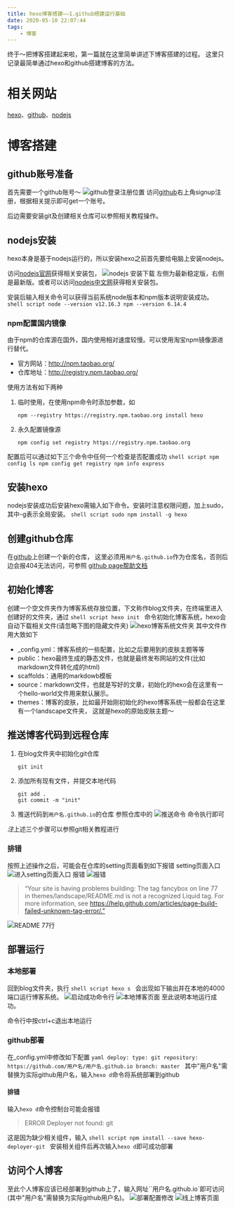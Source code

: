 ```yaml
---
title: hexo博客搭建——1.github搭建运行基础
date: 2020-05-10 22:07:44
tags:
    - 博客
---
```

终于～把博客搭建起来啦，第一篇就在这里简单讲述下博客搭建的过程。
这里只记录最简单通过hexo和github搭建博客的方法。

# 相关网站
[hexo](https://hexo.io/zh-cn/)、[github](https://github.com/)、[nodejs](https://nodejs.org/en/)

# 博客搭建
## github账号准备
首先需要一个github账号～
![github登录注册位置](github登录注册位置.jpg)
访问[github](https://github.com/)右上角signup注册，根据相关提示即可get一个账号。

后边需要安装git及创建相关仓库可以参照相关教程操作。

## nodejs安装
hexo本身是基于nodejs运行的，所以安装hexo之前首先要给电脑上安装nodejs。

访问[nodejs官网](https://nodejs.org/en/)获得相关安装包，
![nodejs 安装下载](nodejs%20安装下载.jpg)
左侧为最新稳定版，右侧是最新版。或者可以访问[nodejs中文网](http://nodejs.cn/download/)获得相关安装包。

安装后输入相关命令可以获得当前系统node版本和npm版本说明安装成功。
    ```shell script
    node --version
    v12.16.3
    npm --version
    6.14.4
    ```
### npm配置国内镜像
由于npm的仓库源在国外，国内使用相对速度较慢。可以使用淘宝npm镜像源进行替代。

- 官方网站：http://npm.taobao.org/
- 仓库地址：http://registry.npm.taobao.org/

使用方法有如下两种
1. 临时使用，在使用npm命令时添加参数，如
    ```shell script
    npm --registry https://registry.npm.taobao.org install hexo
    ```
2. 永久配置镜像源
    ```shell script
    npm config set registry https://registry.npm.taobao.org
    ```
配置后可以通过如下三个命令中任何一个检查是否配置成功
    ```shell script
    npm config ls
    npm config get registry
    npm info express
    ```

## 安装hexo
nodejs安装成功后安装hexo需输入如下命令。安装时注意权限问题，加上sudo，其中-g表示全局安装。
    ```shell script
    sudo npm install -g hexo
    ```

## 创建github仓库
在[github](https://github.com/)上创建一个新的仓库，
这里必须用`用户名.github.io`作为仓库名，否则后边会报404无法访问，可参照
[github page帮助文档](https://help.github.com/en/github/working-with-github-pages)


## 初始化博客
创建一个空文件夹作为博客系统存放位置，下文称作blog文件夹，在终端里进入创建好的文件夹，通过
    ```shell script
    hexo init
    ```
命令初始化博客系统，hexo会自动下载相关文件(请忽略下图的隐藏文件夹)
![hexo博客系统文件夹](hexo博客系统文件夹.jpg)
其中文件作用大致如下

- _config.yml：博客系统的一些配置，比如之后要用到的皮肤主题等等
- public：hexo最终生成的静态文件，也就是最终发布网站的文件(比如markdown文件转化成的html)
- scaffolds：通用的markdowb模板
- source：markdown文件，也就是写好的文章，初始化的hexo会在这里有一个hello-world文件用来默认展示。
- themes：博客的皮肤，比如最开始刚初始化的hexo博客系统一般都会在这里有一个landscape文件夹，
这就是hexo的原始皮肤主题～

## 推送博客代码到远程仓库
1. 在blog文件夹中初始化git仓库
    ```shell script
    git init
    ```
2. 添加所有现有文件，并提交本地代码
    ```shell script
    git add .
    git commit -m "init"
    ```
3. 推送代码到`用户名.github.io`的仓库
参照仓库中的
![推送命令](推送命令.jpg)
命令执行即可

*注*上述三个步骤可以参照git相关教程进行

### 排错
按照上述操作之后，可能会在仓库的setting页面看到如下报错
setting页面入口
![进入setting页面入口](进入setting页面入口.jpg)
报错
![报错](报错.png)
> “Your site is having problems building: The tag fancybox on line 77 in themes/landscape/README.md is not a recognized Liquid tag. For more information, see https://help.github.com/articles/page-build-failed-unknown-tag-error/.”

![README 77行](READ%20ME%2077行.jpg)

## 部署运行
### 本地部署
回到blog文件夹，执行
    ```shell script
    hexo s
    ```
会出现如下输出并在本地的4000端口运行博客系统。
![启动成功命令行](启动成功命令行.png)
![本地博客页面](本地博客页面.jpg)
至此说明本地运行成功。

命令行中按ctrl+c退出本地运行
### github部署
在_config.yml中修改如下配置
    ```yaml
    deploy:
      type: git
      repository: https://github.com/用户名/用户名.github.io
      branch: master
    ```
其中"用户名"需替换为实际github用户名，输入`hexo d`命令将系统部署到github
#### 排错
输入`hexo d`命令控制台可能会报错
> ERROR Deployer not found: git

这是因为缺少相关组件，输入
    ```shell script
    npm install --save hexo-deployer-git
    ```
安装相关组件后再次输入`hexo d`即可成功部署

## 访问个人博客
至此个人博客应该已经部署到github上了，输入网址``用户名.github.io`即可访问(其中"用户名"需替换为实际github用户名)。
![部署配置修改](部署配置修改.jpg)
![线上博客页面](线上博客页面.jpg)